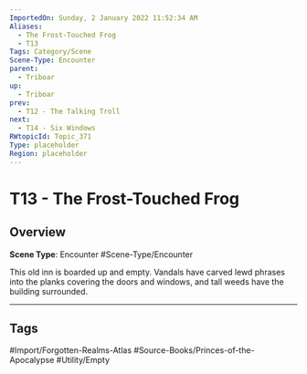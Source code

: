 ```yaml
---
ImportedOn: Sunday, 2 January 2022 11:52:34 AM
Aliases:
  - The Frost-Touched Frog
  - T13
Tags: Category/Scene
Scene-Type: Encounter
parent:
  - Triboar
up:
  - Triboar
prev:
  - T12 - The Talking Troll
next:
  - T14 - Six Windows
RWtopicId: Topic_371
Type: placeholder
Region: placeholder
---
```

# T13 - The Frost-Touched Frog
## Overview
**Scene Type**: Encounter
#Scene-Type/Encounter

This old inn is boarded up and empty. Vandals have carved lewd phrases into the planks covering the doors and windows, and tall weeds have the building surrounded.


---
## Tags
#Import/Forgotten-Realms-Atlas #Source-Books/Princes-of-the-Apocalypse #Utility/Empty

